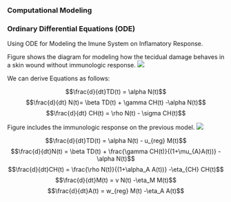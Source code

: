 ### Computational Modeling

### Ordinary Differential Equations (ODE)
Using ODE for Modeling the Imune System on Inflamatory Response. 

Figure shows the diagram for modeling how the tecidual damage behaves in a skin wound without immunologic response. 
![](tp1/modelo1.png)

We can derive Equations as follows: 

$$\frac{d}{dt}TD(t) = \alpha N(t)$$
$$\frac{d}{dt} N(t)= \beta TD(t) + \gamma CH(t) -\alpha N(t)$$
$$\frac{d}{dt} CH(t) = \rho N(t) - \sigma CH(t)$$

Figure includes the immunologic response on the previous model. 
![](tp1/modelo2.png)

$$\frac{d}{dt}TD(t) = \alpha N(t) - u_{reg} M(t)$$
$$\frac{d}{dt}N(t) = \beta TD(t) + \frac{\gamma CH(t)}{(1+\mu_{A}A(t))} -\alpha N(t)$$
$$\frac{d}{dt}CH(t) = \frac{\rho N(t)}{(1+\alpha_A A(t))} -\eta_{CH} CH(t)$$
$$\frac{d}{dt}M(t) = v N(t) -\eta_M M(t)$$
$$\frac{d}{dt}A(t) = w_{reg} M(t) -\eta_A A(t)$$

